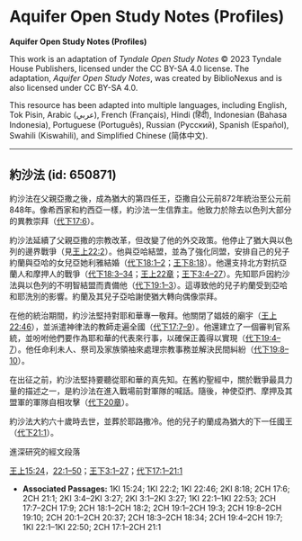 # Aquifer Open Study Notes (Profiles)

**Aquifer Open Study Notes (Profiles)**

This work is an adaptation of *Tyndale Open Study Notes* © 2023 Tyndale House Publishers, licensed under the CC BY\-SA 4\.0 license. The adaptation, *Aquifer Open Study Notes*, was created by BiblioNexus and is also licensed under CC BY\-SA 4\.0\.

This resource has been adapted into multiple languages, including English, Tok Pisin, Arabic (عربي), French (Français), Hindi (हिंदी), Indonesian (Bahasa Indonesia), Portuguese (Português), Russian (Русский), Spanish (Español), Swahili (Kiswahili), and Simplified Chinese (简体中文).



--------------------------------

## 約沙法 (id: 650871)

約沙法在父親亞撒之後，成為猶大的第四任王，亞撒自公元前872年統治至公元前848年。像希西家和約西亞一樣，約沙法一生信靠主。他致力於除去以色列大部分的異教崇拜（[代下17:6](https://ref.ly/2Chr17:6)）。

約沙法延續了父親亞撒的宗教改革，但改變了他的外交政策。他停止了猶大與以色列的邊界戰爭（見[王上22:2](https://ref.ly/1Kgs22:2)）。他與亞哈結盟，並為了強化同盟，安排自己的兒子約蘭與亞哈的女兒亞她利雅結婚（[代下18:1–2](https://ref.ly/2Chr18:1-2Chr18:2)；[王下8:18](https://ref.ly/2Kgs8:18)）。他還支持北方對抗亞蘭人和摩押人的戰爭（[代下18:3–34](https://ref.ly/2Chr18:3-2Chr18:34)；[王上22章](https://ref.ly/1Kgs22:1-1Kgs22:53)；[王下3:4–27](https://ref.ly/2Kgs3:4-2Kgs3:27)）。先知耶戶因約沙法與以色列的不明智結盟而責備他（[代下19:1–3](https://ref.ly/2Chr19:1-2Chr19:3)）。這導致他的兒子約蘭受到亞哈和耶洗別的影響。約蘭及其兒子亞哈謝使猶大轉向偶像崇拜。

在他的統治期間，約沙法堅持對耶和華專一敬拜。他關閉了娼妓的廟宇（[王上22:46](https://ref.ly/1Kgs22:46)），並派遣神律法的教師走遍全國（[代下17:7–9](https://ref.ly/2Chr17:7-2Chr17:9)）。他還建立了一個審判官系統，並吩咐他們要作為耶和華的代表來行事，以確保正義得以實現（[代下19:4–7](https://ref.ly/2Chr19:4-2Chr19:7)）。他任命利未人、祭司及家族領袖來處理宗教事務並解決民間糾紛（[代下19:8–10](https://ref.ly/2Chr19:8-2Chr19:10)）。

在出征之前，約沙法堅持要聽從耶和華的真先知。在舊約聖經中，關於戰爭最具力量的描述之一，是約沙法在進入戰場前對軍隊的喊話。隨後，神使亞捫、摩押及其盟軍的軍隊自相攻擊（[代下20章](https://ref.ly/2Chr20:1-2Chr20:37)）。

約沙法大約六十歲時去世，並葬於耶路撒冷。他的兒子約蘭成為猶大的下一任國王（[代下21:1](https://ref.ly/2Chr21:1)）。

進深研究的經文段落

[王上15:24](https://ref.ly/1Kgs15:24)，[22:1–50](https://ref.ly/1Kgs22:1-1Kgs22:50)；[王下3:1–27](https://ref.ly/2Kgs3:1-2Kgs3:27)；[代下17:1–21:1](https://ref.ly/2Chr17:1-2Chr21:1)

* **Associated Passages:** 1KI 15:24; 1KI 22:2; 1KI 22:46; 2KI 8:18; 2CH 17:6; 2CH 21:1; 2KI 3:4–2KI 3:27; 2KI 3:1–2KI 3:27; 1KI 22:1–1KI 22:53; 2CH 17:7–2CH 17:9; 2CH 18:1–2CH 18:2; 2CH 19:1–2CH 19:3; 2CH 19:8–2CH 19:10; 2CH 20:1–2CH 20:37; 2CH 18:3–2CH 18:34; 2CH 19:4–2CH 19:7; 1KI 22:1–1KI 22:50; 2CH 17:1–2CH 21:1

